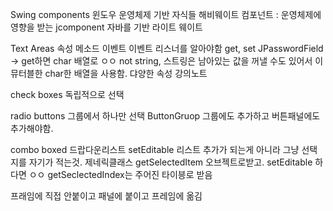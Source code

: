 Swing components
윈도우 운영체제 기반 자식들 해비웨이트 컴포넌트 : 운영체제에 영향을 받는
jcomponent 자바를 기반 라이트 웨이트

Text Areas
속성 메소드 이벤트 이벤트 리스너를 알아야함
get, set
JPasswordField -> get하면 char 배열로 ㅇㅇ not string, 스트링은 남아있는 값을 꺼낼 수도 있어서 이뮤터블한 char한 배열을 사용함.
댜양한 속성 강의노트

check boxes
독립적으로 선택

radio buttons
그룹에서 하나만 선택
ButtonGruop
그룹에도 추가하고 버튼패널에도 추가해야함.

combo boxed
드랍다운리스트
setEditable 리스트 추가가 되는게 아니라 그냥 선택지를 자기가 적는것.
제네릭클래스
getSelectedItem 오브젝트로받고. setEditable 하다면 ㅇㅇ
getSeclectedIndex는 주어진 타이븡로 받음

프래임에 직접 안붙이고 패널에 붙이고 프레임에 옮김
